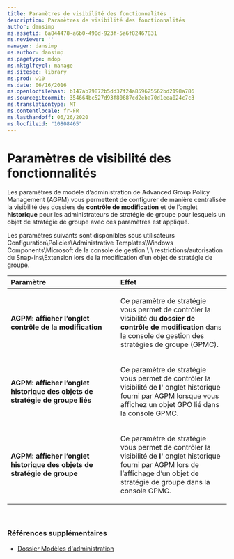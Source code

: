 ```yaml
---
title: Paramètres de visibilité des fonctionnalités
description: Paramètres de visibilité des fonctionnalités
author: dansimp
ms.assetid: 6a844478-a6b0-490d-923f-5a6f82467831
ms.reviewer: ''
manager: dansimp
ms.author: dansimp
ms.pagetype: mdop
ms.mktglfcycl: manage
ms.sitesec: library
ms.prod: w10
ms.date: 06/16/2016
ms.openlocfilehash: b147ab79872b5dd37f24a859625562bd2198a786
ms.sourcegitcommit: 354664bc527d93f80687cd2eba70d1eea024c7c3
ms.translationtype: MT
ms.contentlocale: fr-FR
ms.lasthandoff: 06/26/2020
ms.locfileid: "10808465"
---
```

# Paramètres de visibilité des fonctionnalités


Les paramètres de modèle d’administration de Advanced Group Policy Management (AGPM) vous permettent de configurer de manière centralisée la visibilité des dossiers de **contrôle de modification** et de l’onglet **historique** pour les administrateurs de stratégie de groupe pour lesquels un objet de stratégie de groupe avec ces paramètres est appliqué.

Les paramètres suivants sont disponibles sous utilisateurs Configuration\\Policies\\Administrative Templates\\Windows Components\\Microsoft de la console de gestion \ \ restrictions/autorisation du Snap-ins\\Extension lors de la modification d’un objet de stratégie de groupe.

<table>
<colgroup>
<col width="50%" />
<col width="50%" />
</colgroup>
<thead>
<tr class="header">
<th align="left">Paramètre</th>
<th align="left">Effet</th>
</tr>
</thead>
<tbody>
<tr class="odd">
<td align="left"><p><strong>AGPM: afficher l’onglet contrôle de la modification</strong></p></td>
<td align="left"><p>Ce paramètre de stratégie vous permet de contrôler la visibilité du <strong> dossier de contrôle de modification </strong> dans la console de gestion des stratégies de groupe (GPMC).</p></td>
</tr>
<tr class="even">
<td align="left"><p><strong>AGPM: afficher l’onglet historique des objets de stratégie de groupe liés</strong></p></td>
<td align="left"><p>Ce paramètre de stratégie vous permet de contrôler la visibilité de <strong> l' </strong> onglet historique fourni par AGPM lorsque vous affichez un objet GPO lié dans la console GPMC.</p></td>
</tr>
<tr class="odd">
<td align="left"><p><strong>AGPM: afficher l’onglet historique des objets de stratégie de groupe</strong></p></td>
<td align="left"><p>Ce paramètre de stratégie vous permet de contrôler la visibilité de <strong> l' </strong> onglet historique fourni par AGPM lors de l’affichage d’un objet de stratégie de groupe dans la console GPMC.</p></td>
</tr>
</tbody>
</table>

 

### Références supplémentaires

-   [Dossier Modèles d'administration](administrative-templates-folder-agpm30ops.md)

 

 





